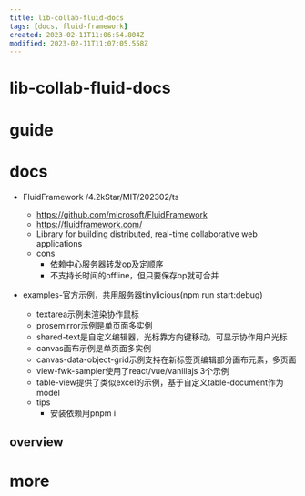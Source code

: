```yaml
---
title: lib-collab-fluid-docs
tags: [docs, fluid-framework]
created: 2023-02-11T11:06:54.804Z
modified: 2023-02-11T11:07:05.558Z
---
```


# lib-collab-fluid-docs

# guide

# docs
- FluidFramework /4.2kStar/MIT/202302/ts
  - https://github.com/microsoft/FluidFramework
  - https://fluidframework.com/
  - Library for building distributed, real-time collaborative web applications
  - cons
    - 依赖中心服务器转发op及定顺序
    - 不支持长时间的offline，但只要保存op就可合并

- examples-官方示例，共用服务器tinylicious(npm run start:debug)
  - textarea示例未渲染协作鼠标
  - prosemirror示例是单页面多实例
  - shared-text是自定义编辑器，光标靠方向键移动，可显示协作用户光标
  - canvas画布示例是单页面多实例
  - canvas-data-object-grid示例支持在新标签页编辑部分画布元素，多页面
  - view-fwk-sampler使用了react/vue/vanillajs 3个示例
  - table-view提供了类似excel的示例，基于自定义table-document作为model
  - tips
    - 安装依赖用pnpm i

## overview

# more
